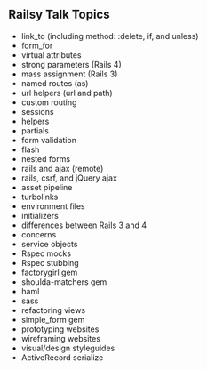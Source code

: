 ## Railsy Talk Topics

* link_to (including method: :delete, if, and unless)
* form_for
* virtual attributes
* strong parameters (Rails 4)
* mass assignment (Rails 3)
* named routes (as)
* url helpers (url and path)
* custom routing
* sessions
* helpers
* partials
* form validation
* flash
* nested forms
* rails and ajax (remote)
* rails, csrf, and jQuery ajax
* asset pipeline
* turbolinks
* environment files
* initializers
* differences between Rails 3 and 4
* concerns
* service objects
* Rspec mocks
* Rspec stubbing
* factorygirl gem
* shoulda-matchers gem
* haml
* sass
* refactoring views
* simple_form gem
* prototyping websites
* wireframing websites
* visual/design styleguides
* ActiveRecord serialize


